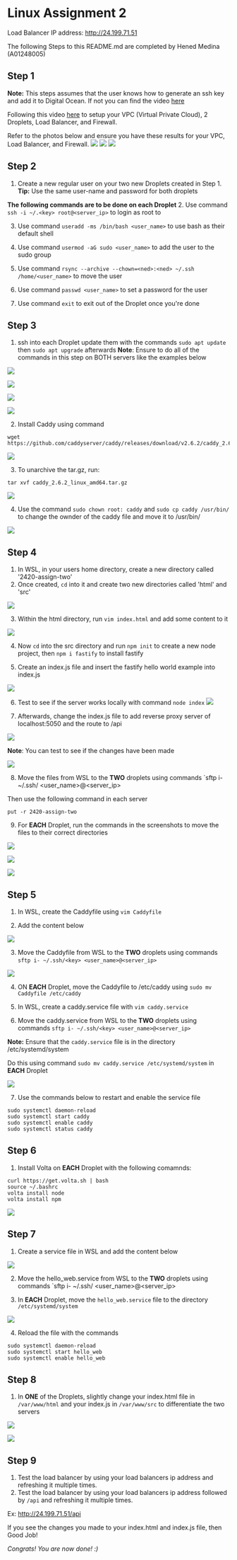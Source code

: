 Linux Assignment 2
===============

Load Balancer IP address: http://24.199.71.51

The following Steps to this README.md are completed by Hened Medina (A01248005)


Step 1
-------
**Note:** This steps assumes that the user knows how to generate an ssh key and add it to Digital Ocean. If not you can find the video [here](https://vimeo.com/758870226/f75da348fc?embedded=true&source=video_title&owner=17609105) 

Following this video [here](https://vimeo.com/775412708/4a219b37e7) to setup your VPC (Virtual Private Cloud), 2 Droplets, Load Balancer, and Firewall.

Refer to the photos below and ensure you have these results for your VPC, Load Balancer, and Firewall. 
![](images/vps.JPG)
![](images/loadbalancer.JPG)
![](images/fw.JPG)


Step 2
-------
1. Create a new regular user on your two new Droplets created in Step 1. 
**Tip:** Use the same user-name and password for both droplets

**The following commands are to be done on each Droplet**
2. Use command `ssh -i ~/.<key> root@<server_ip>` to login as root to  

3. Use command `useradd -ms /bin/bash <user_name>` to use bash as their default shell

4. Use command `usermod -aG sudo <user_name>` to add the user to the sudo group

5. Use command `rsync --archive --chown=<ned>:<ned> ~/.ssh /home/<user_name>` to move the user

6. Use command `passwd <user_name>` to set a password for the user

7. Use command `exit` to exit out of the Droplet once you're done


Step 3
-------
1. ssh into each Droplet update them with the commands `sudo apt update` then `sudo apt upgrade` afterwards
**Note**: Ensure to do all of the commands in this step on BOTH servers like the examples below

![](images/update.JPG)

![](images/upgrade.JPG)

![](images/update02.JPG)

![](images/upgrade02.JPG)

2. Install Caddy using command 
```
wget https://github.com/caddyserver/caddy/releases/download/v2.6.2/caddy_2.6.2_linux_amd64.tar.gz
```
![](images/installcaddy.JPG)

3. To unarchive the tar.gz, run:
```
tar xvf caddy_2.6.2_linux_amd64.tar.gz
```
![](images/unarchivecaddy.JPG)

4. Use the command `sudo chown root: caddy` and `sudo cp caddy /usr/bin/` to change the ownder of the caddy file and move it to /usr/bin/

![](images/lastcaddy.JPG)


Step 4
-------
1. In WSL, in your users home directory, create a new directory called '2420-assign-two'
2. Once created, `cd` into it and create two new directories called 'html' and 'src'

![](images/directory.JPG)

3. Within the html directory, run `vim index.html` and add some content to it

![](images/html.JPG)

4. Now `cd` into the src directory and run `npm init` to create a new node project, then `npm i fastify` to install fastify

5. Create an index.js file and insert the fastify hello world example into index.js

![](images/indexjs.JPG)

6. Test to see if the server works locally with command `node index`
![](images/nodeindex.JPG)

7. Afterwards, change the index.js file to add reverse proxy server of localhost:5050 and the route to /api

![](images/newindex.png)

**Note**: You can test to see if the changes have been made

![](images/5050.JPG)

8. Move the files from WSL to the **TWO** droplets using commands `sftp i- ~/.ssh/<key> <user_name>@<server_ip>

Then use the following command in each server
```
put -r 2420-assign-two
```

9. For **EACH** Droplet, run the commands in the screenshots to move the files to their correct directories

![](images/mvhtml.JPG)

![](images/mvsrc/JPG)

![](images/dirresult.JPG)


Step 5
-------
1. In WSL, create the Caddyfile using `vim Caddyfile`

3. Add the content below

![](images/caddy.JPG)

3. Move the Caddyfile from WSL to the **TWO** droplets using commands `sftp i- ~/.ssh/<key> <user_name>@<server_ip>`


![](images/putcaddy.JPG)

4. ON **EACH** Droplet, move the Caddyfile to /etc/caddy using `sudo mv Caddyfile /etc/caddy`

5. In WSL, create a caddy.service file with `vim caddy.service`

6. Move the caddy.service from WSL to the **TWO** droplets using commands `sftp i- ~/.ssh/<key> <user_name>@<server_ip>`


**Note:** Ensure that the `caddy.service` file is in the directory /etc/systemd/system

Do this using command `sudo mv caddy.service /etc/systemd/system` in **EACH** Droplet

![](images/caddyservice.JPG)

7. Use the commands below to restart and enable the service file
```
sudo systemctl daemon-reload
sudo systemctl start caddy
sudo systemctl enable caddy
sudo systemctl status caddy
```

Step 6
-------
1. Install Volta on **EACH** Droplet with the following comamnds:
```
curl https://get.volta.sh | bash
source ~/.bashrc
volta install node 
volta install npm
```
![](images/volta.JPG)


Step 7
-------
1. Create a service file in WSL and add the content below

![](images/webservice.JPG)

2. Move the hello_web.service from WSL to the **TWO** droplets using commands `sftp i- ~/.ssh/<key> <user_name>@<server_ip>

3. In **EACH** Droplet, move the `hello_web.service` file to the directory `/etc/systemd/system`

![](images/hellowebmoved.JPG)

4. Reload the file with the commands

```
sudo systemctl daemon-reload
sudo systemctl start hello_web
sudo systemctl enable hello_web
```

Step 8
-------
1. In **ONE** of the Droplets, slightly change your index.html file in `/var/www/html` and your index.js in `/var/www/src` to differentiate the two servers

![](images/htmlchanges.JPG)

![](images/srcchanges.JPG)

Step 9
------
1. Test the load balancer by using your load balancers ip address and refreshing it multiple times. 
2. Test the load balancer by using your load balancers ip address followed by `/api` and refreshing it multiple times.

Ex: http://24.199.71.51/api

If you see the changes you made to your index.html and index.js file, then Good Job!

*Congrats! You are now done! :)*




